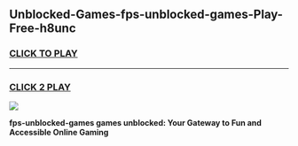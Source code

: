 
## Unblocked-Games-fps-unblocked-games-Play-Free-h8unc
<h3>
<a href="https://premium76.site?title=fps-unblocked-games&ref=22A">CLICK TO PLAY</a></h3>
<hr>

<h3>
<a href="https://premium76.site?title=fps-unblocked-games&ref=22A">CLICK 2 PLAY</a>
  
</h3>

<a href="https://premium76.site?title=fps-unblocked-games&ref=22A"><img src="https://clearcache.store/games.png"></a>


**fps-unblocked-games games unblocked: Your Gateway to Fun and Accessible Online Gaming**

